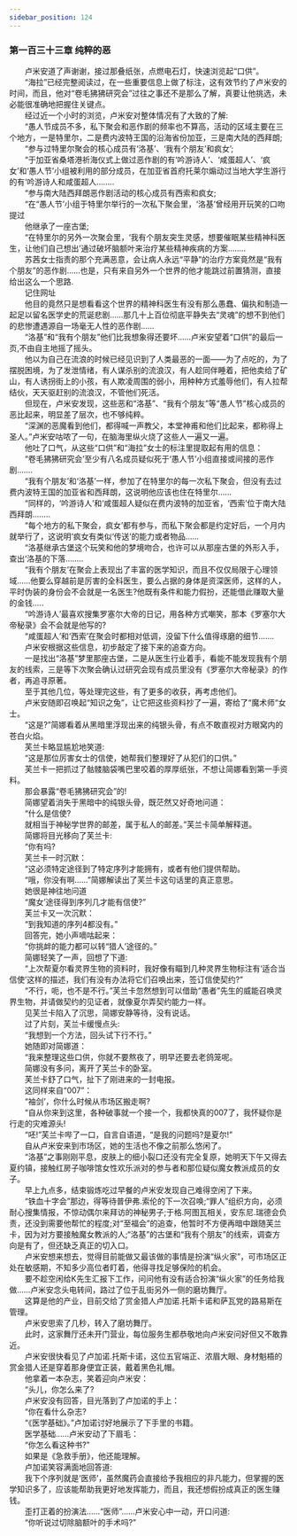 ```yaml
---
sidebar_position: 124
---
```

### 第一百三十三章 纯粹的恶  


　　卢米安道了声谢谢，接过那叠纸张，点燃电石灯，快速浏览起“口供”。  
　　“海拉”已经完整阅读过，在一些重要信息上做了标注，这有效节约了卢米安的时间，而且，他对“卷毛狒狒研究会”过往之事还不是那么了解，真要让他挑选，未必能很准确地把握住关键点。  
　　经过近一个小时的浏览，卢米安对整体情况有了大致的了解:  
　　“愚人节成员不多，私下聚会和恶作剧的频率也不算高，活动的区域主要在三个地方，一是特里尔，二是费内波特王国的沿海省份加亚，三是南大陆的西拜朗;  
　　“参与过特里尔聚会的核心成员有‘洛基’、‘我有个朋友’和疯女’;  
　　“于加亚省桑塔港祈海仪式上做过恶作剧的有‘吟游诗人’、‘咸蛋超人’、‘疯女’和‘愚人节’小组被利用的部分成员，在加亚省首府托莱尔煽动过当地大学生游行的有‘吟游诗人和咸蛋超人……..  
　　“参与南大陆西拜朗恶作剧活动的核心成员有西索和疯女;  
　　“在“愚人节’小组于特里尔举行的一次私下聚会里，‘洛基’曾经用开玩笑的口吻提过  
　　他继承了一座古堡;  
　　“在特里尔的另外一次聚会里，‘我有个朋友突生灵感，想要催眠某些精神科医生，让他们自己想出’通过破坏脑额叶来治疗某些精神疾病的方案……..  
　　苏茜女士指责的那个充满恶意，会让病人永远“平静”的治疗方案竟然是“我有个朋友”的恶作剧……也是，只有来自另外一个世界的他才能跳过前置猜测，直接给出这么一个思路.  
　　记住网址  
　　他目的竟然只是想看看这个世界的精神科医生有没有那么愚蠢、偏执和制造一起足以留名医学史的荒诞悲剧……那几十上百位彻底平静失去“灵魂”的想不到他们的悲惨遭遇源自一场毫无人性的恶作剧.…..  
　　“洛基”和“我有个朋友”他们比我想象得还要坏……卢米安望着“口供”的最后一页,不由自主地摇了摇头。  
　　他以为自己在流浪的时候已经见识到了人类最恶的一面——为了点吃的，为了摆脱困境，为了发泄情绪，有人谋杀别的流浪汉，有人趁同伴睡着，把他卖给了矿山，有人诱拐街上的小孩，有人欺凌周围的弱小，用种种方式羞辱他们，有人拉帮结伙，天天驱赶别的流浪汉，不管他们死活。  
　　但现在，卢米安发现，这些恶和“洛基”、“我有个朋友”等“愚人节”核心成员的恶比起来，明显差了层次，也不够纯粹。  
　　“深渊的恶魔看到他们，都得喊一声教父，本堂神甫和他们比起来，都称得上圣人。”卢米安咕哝了一句，在脑海里纵火烧了这些人一遍又一遍。  
　　他吐了口气，从这些“口供”和“海拉”女士的标注里提取起有用的信息：  
　　“卷毛狒狒研究会’至少有八名成员疑似死于‘愚人节’小组直接或间接的恶作剧…….  
　　“我有个朋友’和‘洛基’一样，参加了在特里尔的每一次私下聚会，但没有去过费内波特王国的加亚省和西拜朗，这说明他应该也住在特里尔.…..  
　　“同样的，‘吟游诗人’和‘咸蛋超人疑似在费内波特的加亚省，‘西索’位于南大陆西拜朗……..  
　　“每个地方的私下聚会，疯女’都有参与，而私下聚会都是约定好后，一个月内就举行了，这说明‘疯女有类似‘传送’的能力或者物品.…..  
　　“洛基继承古堡这个玩笑和他的梦境吻合，也许可以从那座古堡的外形入手，查出‘洛基的下落……..  
　　“我有个朋友’在聚会上表现出了丰富的医学知识，而且不仅仅局限于心理领域……他要么穿越前是厉害的全科医生，要么占据的身体是资深医师，这样的人，平时伪装的身份会不会就是一名医生?他既有条件和能力假扮，还能借此赚取大量的金钱.....  
　　“吟游诗人’最喜欢搜集罗塞尔大帝的日记，用各种方式嘲笑，那本《罗塞尔大帝秘录》会不会就是他写的?  
　　“咸蛋超人’和‘西索’在聚会时都相对低调，没留下什么值得琢磨的细节…….  
　　卢米安根据这些信息，初步敲定了接下来的追查方向。  
　　一是找出“洛基”梦里那座古堡，二是从医生行业着手，看能不能发现我有个朋友的线索，三是等下次聚会确认过研究会现有成员里没有《罗塞尔大帝秘录》的作者，再追寻原著。  
　　至于其他几位，等处理完这些，有了更多的收获，再考虑他们。  
　　卢米安随即召唤起“知识之兔”，让它把这些资料抄了一遍，寄给了“魔术师“女士。  
　　“这是?”简娜看着从黑暗里浮现出来的纯银头骨，有点不敢直视对方眼窝内的苍白火焰。  
　　芙兰卡略显尴尬地笑道:  
　　“这是那位厉害女士的信使，她帮我们整理好了从犯们的口供。”  
　　芙兰卡一把抓过了骷髅脑袋嘴巴里咬着的厚厚纸张，不想让简娜看到第一手资料。  
　　那会暴露“卷毛狒狒研究会”的!  
　　简娜望着消失于黑暗中的纯银头骨，既茫然又好奇地问道：  
　　“什么是信使?  
　　就相当于神秘学世界的邮差，属于私人的邮差。”芙兰卡简单解释道。  
　　简娜将目光移向了芙兰卡:  
　　“你有吗?  
　　芙兰卡一时沉默：  
　　“这必须特定途径到了特定序列才能拥有，或者有他们提供帮助。  
　　“哦，你没有啊……”简娜解读出了芙兰卡这句话里的真正意思。  
　　她很是神往地问道  
　　“魔女’途径得到序列几才能有信使?”  
　　芙兰卡又一次沉默：  
　　“到我知道的序列4都没有。”  
　　回答完，她小声嘀咕起来：  
　　“你挑衅的能力都可以转“猎人’途径的。”  
　　简娜轻笑了一声，回想了下道:  
　　“上次帮夏尔看灵界生物的资料时，我好像有瞄到几种灵界生物标注有‘适合当信使’这样的描述，我们有没有办法将它们召唤出来，签订信使契约?”  
　　“不行，呃，也不是不行。”芙兰卡忽然想到可以借助“愚者”先生的威能召唤灵界生物，并请做契约的见证者，就像夏尔弄契约能力一样。  
　　见芙兰卡陷入了沉思，简娜安静等待，没有说话。  
　　过了片刻，芙兰卡缓慢点头:  
　　“我想到一个方法，回头试下行不行。”  
　　她随即对简娜道：  
　　“我来整理这些口供，你就不要熬夜了，明早还要去老鸽笼呢。  
　　简娜没有多问，离开了芙兰卡的卧室。  
　　芙兰卡舒了口气，扯下了刚进来的一封电报。  
　　这同样来自“007”：  
　　“袖剑’，你什么时候从市场区搬走啊?  
　　“自从你来到这里，各种破事就一个接一个，我都快真的007了，我怀疑你是行走的灾难源头!  
　　“呸!”芙兰卡哔了一口，自言自语道，“是我的问题吗?是夏尔!”  
　　自从卢米安来到市场区，她的生活也不像之前那么悠闲了。  
　　“洛基”之事刚刚平息，皮肤上的细小裂口还没有完全复原，她明天下午又得去夏约镇，接触红房子咖啡馆女性欢乐派对的参与者和那位疑似魔女教派成员的女子。  
　　早上九点多，结束锻炼吃过早餐的卢米安发现自己难得空闲了下来。  
　　“铁血十字会”那边，得等待普伊弗.索伦的下一次召唤;“罪人”组织方向，必须耐心搜集情报，不惊动偶尔来拜访的神秘男子;于格.阿图瓦相关，安东尼.瑞德会负责，还没到需要他帮忙的程度;对“至福会”的追查，他暂时不方便再暗中跟随芙兰卡，因为对方要接触魔女教派的人;“洛基”的古堡和“我有个朋友”的线索，调查方向是有了，但还缺乏真正的切入口。  
　　卢米安想来想去，觉得目前能做又最该做的事情是扮演“纵火家”，可市场区正处在敏感期，不知多少高位者盯着，他得寻找足够保险的机会。  
　　要不趁空闲给K先生汇报下工作，问问他有没有适合扮演“纵火家”的任务给我做……卢米安念头电转间，路过了位于乱街另外一侧的磨坊舞厅。  
　　这算是他的产业，目前交给了赏金猎人卢加诺.托斯卡诺和萨瓦党的路易斯在管理。  
　　卢米安思索了几秒，转入了磨坊舞厅。  
　　此时，这家舞厅还未开门营业，每位服务生都恭敬地向卢米安问好但又不敢靠近。  
　　卢米安很快看见了卢加诺.托斯卡诺，这位五官端正、浓眉大眼、身材魁梧的赏金猎人还是穿着那身便宜正装，戴着黑色礼帽。  
　　他拿着一本杂志，笑着迎向卢米安：  
　　“头儿，你怎么来了?  
　　卢米安没有回答，目光落到了卢加诺的手上：  
　　“你在看什么杂志?  
　　“《医学基础》。”卢加诺讨好地展示了下手里的书籍。  
　　医学基础……卢米安动了下眉毛：  
　　“你怎么看这种书?”  
　　如果是《急救手册》，他还能理解。  
　　卢加诺笑容满面地回答道:  
　　我下个序列就是‘医师’，虽然魔药会直接给予我相应的非凡能力，但掌握的医学知识多了，应该能帮助我更好地发挥能力，而且，我还想假扮成真正的医生赚钱。  
　　歪打正着的扮演法……“医师”……卢米安心中一动，开口问道:  
　　“你听说过切除脑额叶的手术吗?”  
